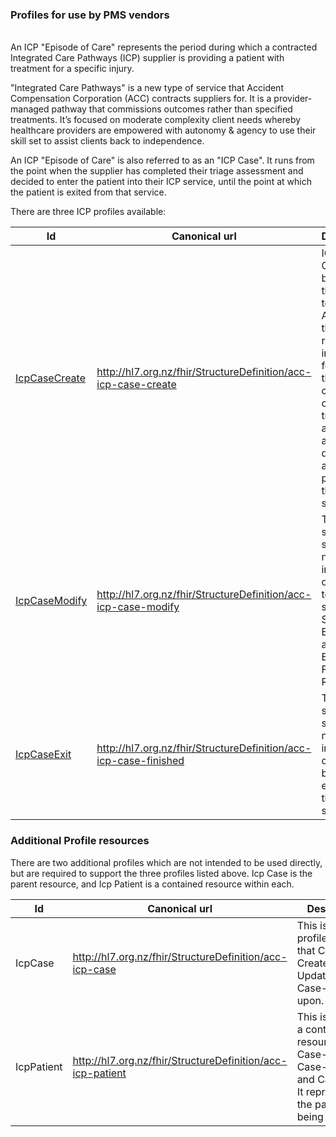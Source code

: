 
### Profiles for use by PMS vendors

\
An ICP "Episode of Care" represents the period during which a contracted Integrated Care Pathways (ICP) supplier is providing a patient with treatment for a specific injury.

"Integrated Care Pathways" is a new type of service that Accident Compensation Corporation (ACC) contracts suppliers for. It is a provider-managed pathway that commissions outcomes rather than specified treatments. It’s focused on moderate complexity client needs whereby healthcare providers are empowered with autonomy & agency to use their skill set to assist clients back to independence.

An ICP "Episode of Care" is also referred to as an "ICP Case". It runs from the point when the supplier has completed their triage assessment and decided to enter the patient into their ICP service, until the point at which the patient is exited from that service.

There are three ICP profiles available:

<div class="tableGridded"></div>

|Id |Canonical url | Description | |
|--- |--- | --- | ---|
|[IcpCaseCreate](StructureDefinition-acc-icp-case-create.html)|http://hl7.org.nz/fhir/StructureDefinition/acc-icp-case-create|ICP Case Create is to be used by the supplier to furnish ACC with the required information following the completion of the triage assessment and the decision to accept the patient into their ICP service.|[example](EpisodeOfCare-icp-create.html)|0
|[IcpCaseModify](StructureDefinition-acc-icp-case-modify.html)|http://hl7.org.nz/fhir/StructureDefinition/acc-icp-case-modify|This profile supports suppliers needing to inform ACC of a change to the selected Service Bundle and/or Exceptional Funding Required.|[example](EpisodeOfCare-A101112-2022-11-17.html)|
|[IcpCaseExit](StructureDefinition-acc-icp-case-exit.html)|http://hl7.org.nz/fhir/StructureDefinition/acc-icp-case-finished|This profile supports suppliers needing to inform ACC of a patient being exited from their ICP service.|[example](EpisodeOfCare-A101113-2002-11-17.html)|

### Additional Profile resources

There are two additional profiles which are not intended to be used directly, but are required to support the three profiles listed above.  Icp Case is the parent resource, and Icp Patient is a contained resource within each.

<div class="tableGridded"></div>

|Id |Canonical url | Description|
|--- |--- | ---|
|IcpCase|http://hl7.org.nz/fhir/StructureDefinition/acc-icp-case|This is the base profile/structure that Case-Create, Case-Update, and Case-Exit build upon.|
|IcpPatient|http://hl7.org.nz/fhir/StructureDefinition/acc-icp-patient|This is used as a contained resource within Case-Create, Case-Update, and Case-Exit. It represents the patient being treated.|
